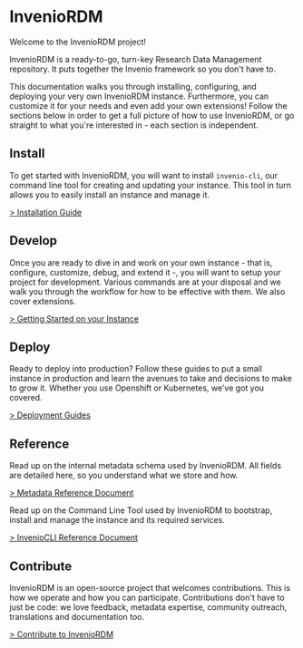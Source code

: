 # InvenioRDM

Welcome to the InvenioRDM project!

InvenioRDM is a ready-to-go, turn-key Research Data Management repository. It
puts together the Invenio framework so you don't have to.

This documentation walks you through installing, configuring, and deploying
your very own InvenioRDM instance. Furthermore, you can customize it for your
needs and even add your own extensions! Follow the sections below in order to
get a full picture of how to use InvenioRDM, or go straight to what you're interested
in - each section is independent.


## Install

To get started with InvenioRDM, you will want to install `invenio-cli`, our
command line tool for creating and updating your instance. This tool in turn
allows you to easily install an instance and manage it.

[> Installation Guide](install/index.md)

## Develop

Once you are ready to dive in and work on your own instance - that is,
configure, customize, debug, and extend it -, you will want to setup your project
for development. Various commands are at your disposal and we walk you through
the workflow for how to be effective with them. We also cover extensions.

[> Getting Started on your Instance](develop/index.md)

## Deploy

Ready to deploy into production? Follow these guides to put a small instance in
production and learn the avenues to take and decisions to make to grow it.
Whether you use Openshift or Kubernetes, we've got you covered.

[> Deployment Guides](deployment/index.md)

## Reference

Read up on the internal metadata schema used by InvenioRDM. All fields
are detailed here, so you understand what we store and how.

[> Metadata Reference Document](reference/metadata.md)

Read up on the Command Line Tool used by InvenioRDM to bootstrap,
install and manage the instance and its required services.

[> InvenioCLI Reference Document](reference/cli.md)

## Contribute

InvenioRDM is an open-source project that welcomes contributions. This is how we operate
and how you can participate. Contributions don't have to just be code: we love feedback, metadata
expertise, community outreach, translations and documentation too.

[> Contribute to InvenioRDM](contribute/index.md)
